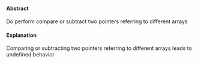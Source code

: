 #### Abstract
Do perform compare or subtract two pointers referring to different arrays

#### Explanation
Comparing or subtracting two pointers referring to different arrays leads to undefined behavior

